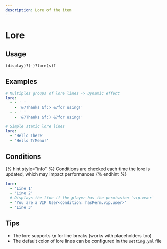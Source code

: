 ```yaml
---
description: Lore of the item
---
```


# Lore

## Usage

```text
(display)?(-)?lore(s)?
```

## Examples

```yaml
# Multiples groups of lore lines -> Dynamic effect
lore:
  - - ' '
    - '&7Thanks &f:> &7for using!'
  - - ' '
    - '&7Thanks &f:) &7for using!'

# Simple static lore lines
lore:
  - 'Hello There'
  - 'Hello TrMenu!'
```

## Conditions

{% hint style="info" %}
Conditions are checked each time the lore is updated, which may impact performances
{% endhint %}

```yaml
lore:
  - 'Line 1'
  - 'Line 2'
  # Displays the line if the player has the permission `vip.user`
  - 'You are a VIP User<condition: hasPerm.vip.user>'
  - 'Line 3'
```

## Tips

* The lore supports `\n` for line breaks \(works with placeholders too\)
* The default color of lore lines can be configured in the `setting.yml` file



